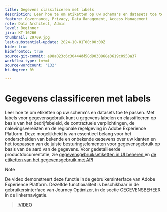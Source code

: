 ```yaml
---
title: Gegevens classificeren met labels
description: Leer hoe te om etiketten op uw schema's en datasets toe te passen.
feature: Governance, Privacy, Data Management, Access Management
role: Data Architect, Admin
level: Beginner
jira: KT-16266
thumbnail: 29709.jpg
last-substantial-update: 2024-10-01T00:00:00Z
hide: true
hidefromtoc: true
source-git-commit: e98a023c6c30444dd58d9030868e3619c0958a37
workflow-type: tm+mt
source-wordcount: '132'
ht-degree: 0%

---
```


# Gegevens classificeren met labels

Leer hoe te om etiketten op uw schema&#39;s en datasets toe te passen. Met labels voor gegevensgebruik kunt u gegevens labelen en classificeren op basis van het bedrijfsbeleid, de contractuele verplichtingen, de nalevingsvereisten en de regionale regelgeving in Adobe Experience Platform. Deze mogelijkheid is van essentieel belang voor het onderscheiden van bekende en onbekende gegevens over uw klanten en het toepassen van de juiste besturingselementen voor gegevensgebruik op basis van de aard van de gegevens. Voor gedetailleerde productdocumentatie, zie [ gegevensgebruiksetiketten in UI beheren ](https://experienceleague.adobe.com/docs/experience-platform/data-governance/labels/user-guide.html) en [ de etiketten van het gegevensgebruik met API ](https://experienceleague.adobe.com/docs/experience-platform/data-governance/labels/dataset-api.html)

>[!NOTE]
>
>De video demonstreert deze functie in de gebruikersinterface van Adobe Experience Platform. Dezelfde functionaliteit is beschikbaar in de gebruikersinterface van Journey Optimizer, in de sectie GEGEVENSBEHEER in de linkernavigatie.

>[!VIDEO](https://video.tv.adobe.com/v/29709?learn=on)
